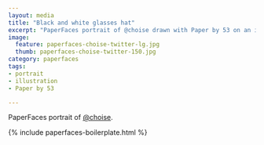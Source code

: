 ```yaml
---
layout: media
title: "Black and white glasses hat"
excerpt: "PaperFaces portrait of @choise drawn with Paper by 53 on an iPad."
image: 
  feature: paperfaces-choise-twitter-lg.jpg
  thumb: paperfaces-choise-twitter-150.jpg
category: paperfaces
tags: 
- portrait
- illustration
- Paper by 53

---
```


PaperFaces portrait of [@choise](http://twitter.com/choise).

{% include paperfaces-boilerplate.html %}